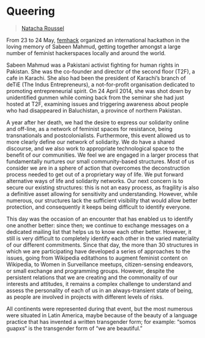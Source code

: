 # Queering

> [Natacha Roussel](../appendix/attributions.html#natacha-roussel)

From 23 to 24 May, [femhack][0] organized an international hackathon in the loving memory of Sabeen Mahmud, getting together amongst a large number of feminist hackerspaces locally and around the world.

Sabeen Mahmud was a Pakistani activist fighting for human rights in Pakistan. She was the co-founder and director of the second floor (T2F), a cafe in Karachi. She also had been the president of Karachi’s branch of deTiE (The Indus Entrepreneurs), a not-for-profit organisation dedicated to promoting entrepreneurial spirit. On 24 April 2014, she was shot down by unidentified gunmen while coming back from the seminar she had just hosted at T2F, examining issues and triggering awareness about people who had disappeared in Baluchistan, a province of northern Pakistan.

A year after her death, we had the desire to express our solidarity online and off-line, as a network of feminist spaces for resistance, being transnationals and postcolonialists. Furthermore, this event allowed us to more clearly define our network of solidarity. We do have a shared discourse, and we also work to appropriate technological space to the benefit of our communities. We feel we are engaged in a larger process that fundamentally nurtures our small community-based structures. Most of us consider we are in a sphere of action that overcomes the deconstruction process needed to get out of a proprietary way of life. We put forward alternative ways of life and solidarity networks. Our next concern is to secure our existing structures: this is not an easy process, as fragility is also a definitive asset allowing for sensitivity and understanding. However, while numerous, our structures lack the sufficient visibility that would allow better protection, and consequently it keeps being difficult to identify everyone.

This day was the occasion of an encounter that has enabled us to identify one another better: since then; we continue to exchange messages on a dedicated mailing list that helps us to know each other better. However, it still is very difficult to completely identify each other in the varied materiality of our different commitments. Since that day, the more than 30 structures in which we are participating have developed a series of approaches to the issues, going from Wikipedia editathons to augment feminist content on Wikipedia, to Women in Surveillance meetups, citizen-sensing endeavors, or small exchange and programming groups. However, despite the persistent relations that we are creating and the commonality of our interests and attitudes, it remains a complex challenge to understand and assess the personality of each of us in an always-transient state of being, as people are involved in projects with different levels of risks.

All continents were represented during that event, but the most numerous were situated in Latin America, maybe because of the beauty of a language practice that has invented a written transgender form; for example: “somos guapxs“ is the transgender form of “we are beautiful.”

[0]: http://femhack.org/